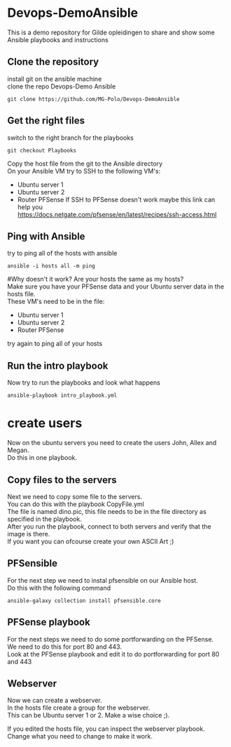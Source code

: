 # Devops-DemoAnsible
This is a demo repository for Gilde opleidingen to share and show some Ansible playbooks and instructions

## Clone the repository
install git on the ansible machine<br/> 
clone the repo Devops-Demo Ansible
```
git clone https://github.com/MG-Polo/Devops-DemoAnsible
```

## Get the right files
switch to the right branch for the playbooks
```
git checkout Playbooks
```

Copy the host file from the git to the Ansible directory<br/> 
On your Ansible VM try to SSH to the following VM's:
  - Ubuntu server 1
  - Ubuntu server 2
  - Router PFSense
If SSH to PFSense doesn't work maybe this link can help you<br/> 
https://docs.netgate.com/pfsense/en/latest/recipes/ssh-access.html

## Ping with Ansible
try to ping all of the hosts with ansible<br/> 
```
ansible -i hosts all -m ping
```

#Why doesn't it work? 
Are your hosts the same as my hosts?<br/> 
Make sure you have your PFSense data and your Ubuntu server data in the hosts file.<br/> 
These VM's need to be in the file:
  - Ubuntu server 1
  - Ubuntu server 2
  - Router PFSense

try again to ping all of your hosts<br/> 

## Run the intro playbook
Now try to run the playbooks and look what happens
```
ansible-playbook intro_playbook.yml
```
# create users
Now on the ubuntu servers you need to create the users John, Allex and Megan.<br/> 
Do this in one playbook.

## Copy files to the servers
Next we need to copy some file to the servers.<br/> 
You can do this with the playbook CopyFile.yml<br/> 
The file is named dino.pic, this file needs to be in the file directory as specified in the playbook.<br/> 
After you run the playbook, connect to both servers and verify that the image is there.<br/>
If you want you can ofcourse create your own ASCII Art ;)

## PFSensible
For the next step we need to instal pfsensible on our Ansible host.<br/> 
Do this with the following command
```
ansible-galaxy collection install pfsensible.core
```

## PFSense playbook
For the next steps we need to do some portforwarding on the PFSense.<br/>
We need to do this for port 80 and 443.<br/> 
Look at the PFSense playbook and edit it to do portforwarding for port 80 and 443

## Webserver
Now we can create a webserver.<br/>
In the hosts file create a group for the webserver. <br/>
This can be Ubuntu server 1 or 2. Make a wise choice ;).<br/>

If you edited the hosts file, you can inspect the webserver playbook.<br/>
Change what you need to change to make it work.<br/>


